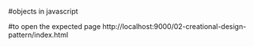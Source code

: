 #objects in javascript

#to open the expected page
http://localhost:9000/02-creational-design-pattern/index.html
